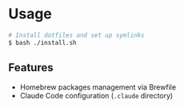 # Usage

```bash
# Install dotfiles and set up symlinks
$ bash ./install.sh
```

## Features

- Homebrew packages management via Brewfile
- Claude Code configuration (`.claude` directory)
